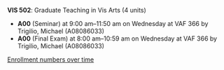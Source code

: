 **VIS 502**: Graduate Teaching in Vis Arts (4 units)

- **A00** (Seminar) at 9:00 am–11:50 am on Wednesday at VAF 366 by Trigilio, Michael (A08086033)
- **A00** (Final Exam) at 8:00 am–10:59 am on Wednesday at VAF 366 by Trigilio, Michael (A08086033)

[Enrollment numbers over time](./VIS502.tsv)
